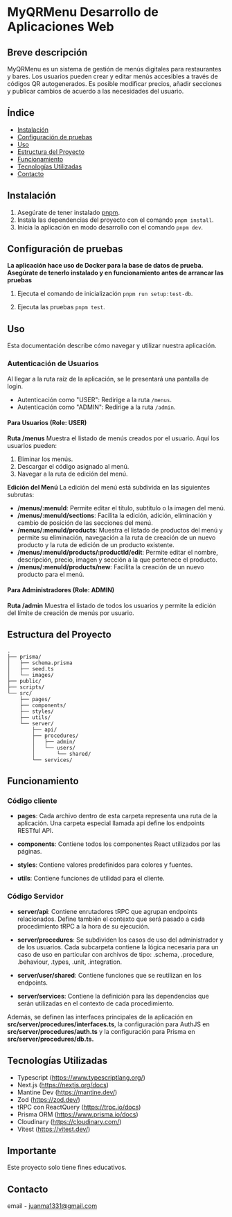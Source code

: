 # MyQRMenu Desarrollo de Aplicaciones Web

## Breve descripción

MyQRMenu es un sistema de gestión de menús digitales para restaurantes y bares. Los usuarios pueden crear y editar menús accesibles a través de códigos QR autogenerados. Es posible modificar precios, añadir secciones y publicar cambios de acuerdo a las necesidades del usuario.

## Índice

- [Instalación](#instalación)
- [Configuración de pruebas](#configuración-de-pruebas)
- [Uso](#documentacion-de-uso)
- [Estructura del Proyecto](#estructura-del-proyecto)
- [Funcionamiento](#funcionamiento)
- [Tecnologías Utilizadas](#tecnologías-utilizadas)
- [Contacto](#contacto)

## Instalación

1. Asegúrate de tener instalado [pnpm](https://pnpm.io/installation).
2. Instala las dependencias del proyecto con el comando `pnpm install`.
3. Inicia la aplicación en modo desarrollo con el comando `pnpm dev`.

## Configuración de pruebas

**La aplicación hace uso de Docker para la base de datos de prueba. Asegúrate de tenerlo instalado y en funcionamiento antes de arrancar las pruebas**

1. Ejecuta el comando de inicialización `pnpm run setup:test-db`.

2. Ejecuta las pruebas `pnpm test`.

## Uso

Esta documentación describe cómo navegar y utilizar nuestra aplicación.

### Autenticación de Usuarios

Al llegar a la ruta raíz de la aplicación, se le presentará una pantalla de login.

- Autenticación como "USER": Redirige a la ruta `/menus`.
- Autenticación como "ADMIN": Redirige a la ruta `/admin`.

#### Para Usuarios (Role: USER)

**Ruta /menus**
Muestra el listado de menús creados por el usuario. Aquí los usuarios pueden:

1. Eliminar los menús.
2. Descargar el código asignado al menú.
3. Navegar a la ruta de edición del menú.

**Edición del Menú**
La edición del menú está subdivida en las siguientes subrutas:

- **/menus/:menuId**: Permite editar el título, subtítulo o la imagen del menú.
- **/menus/:menuId/sections**: Facilita la edición, adición, eliminación y cambio de posición de las secciones del menú.
- **/menus/:menuId/products**: Muestra el listado de productos del menú y permite su eliminación, navegación a la ruta de creación de un nuevo producto y la ruta de edición de un producto existente.
- **/menus/:menuId/products/:productId/edit**: Permite editar el nombre, descripción, precio, imagen y sección a la que pertenece el producto.
- **/menus/:menuId/products/new**: Facilita la creación de un nuevo producto para el menú.

#### Para Administradores (Role: ADMIN)

**Ruta /admin**
Muestra el listado de todos los usuarios y permite la edición del límite de creación de menús por usuario.

## Estructura del Proyecto

```
.
├── prisma/
│   ├── schema.prisma
│   ├── seed.ts
│   └── images/
├── public/
├── scripts/
└── src/
    ├── pages/
    ├── components/
    ├── styles/
    ├── utils/
    └── server/
        ├── api/
        ├── procedures/
        │   ├── admin/
        │   └── users/
        │       └── shared/
        └── services/

```

## Funcionamiento

### Código cliente

- **pages**: Cada archivo dentro de esta carpeta representa una ruta de la aplicación. Una carpeta especial llamada api define los endpoints RESTful API.

- **components**: Contiene todos los componentes React utilizados por las páginas.

- **styles**: Contiene valores predefinidos para colores y fuentes.

- **utils**: Contiene funciones de utilidad para el cliente.

### Código Servidor

- **server/api**: Contiene enrutadores tRPC que agrupan endpoints relacionados. Define también el contexto que será pasado a cada procedimiento tRPC a la hora de su ejecución.

- **server/procedures**: Se subdividen los casos de uso del administrador y de los usuarios. Cada subcarpeta contiene la lógica necesaria para un caso de uso en particular con archivos de tipo: .schema, .procedure, .behaviour, .types, .unit, .integration.

- **server/user/shared**: Contiene funciones que se reutilizan en los endpoints.

- **server/services**: Contiene la definición para las dependencias que serán utilizadas en el contexto de cada procedimiento.

Además, se definen las interfaces principales de la aplicación en **src/server/procedures/interfaces.ts**, la configuración para AuthJS en **src/server/procedures/auth.ts** y la configuración para Prisma en **src/server/procedures/db.ts.**

## Tecnologías Utilizadas

- Typescript (https://www.typescriptlang.org/)
- Next.js (https://nextjs.org/docs)
- Mantine Dev (https://mantine.dev/)
- Zod (https://zod.dev/)
- tRPC con ReactQuery (https://trpc.io/docs)
- Prisma ORM (https://www.prisma.io/docs)
- Cloudinary (https://cloudinary.com/)
- Vitest (https://vitest.dev/)

## Importante

Este proyecto solo tiene fines educativos.

## Contacto

email - juanma1331@gmail.com
